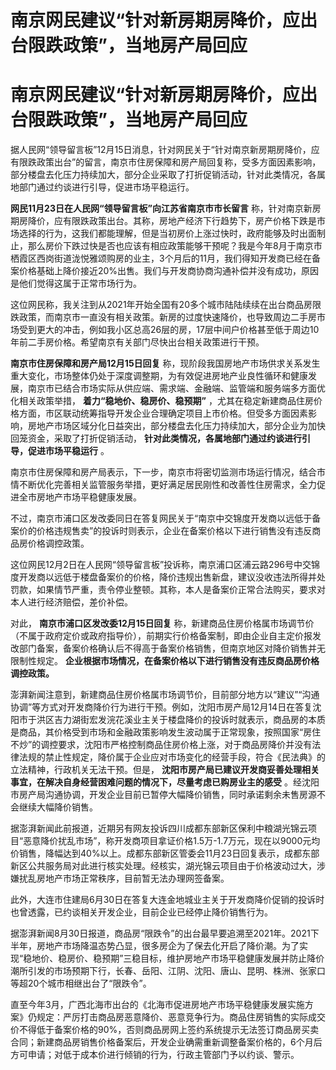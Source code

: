 # 南京网民建议“针对新房期房降价，应出台限跌政策”，当地房产局回应

# 南京网民建议“针对新房期房降价，应出台限跌政策”，当地房产局回应

据人民网“领导留言板”12月15日消息，针对网民关于“针对南京新房期房降价，应有限跌政策出台”的留言，南京市住房保障和房产局回复称，受多方面因素影响，部分楼盘去化压力持续加大，部分企业采取了打折促销活动，针对此类情况，各属地部门通过约谈进行引导，促进市场平稳运行。

**网民11月23日在人民网“领导留言板”向江苏省南京市市长留言**
称，针对南京新房期房降价，应有限跌政策出台。其称，房地产经济下行趋势下，房产价格下跌是市场选择的行为，这我们都能理解，但是当初房价上涨过快时，政府能够及时出面制止，那么房价下跌过快是否也应该有相应政策能够干预呢？我是今年8月于南京市栖霞区西岗街道泷悦雅颂购房的业主，3个月后的11月，我们得知开发商已经在备案价格基础上降价接近20%出售。我们与开发商协商沟通补偿并没有成功，原因是他们觉得这属于正常市场行为。

这位网民称，我关注到从2021年开始全国有20多个城市陆陆续续在出台商品房限跌政策，而南京市一直没有相关政策。新房的过度快速降价，也导致周边二手房市场受到更大的冲击，例如我小区总高26层的房，17层中间户价格甚至低于周边10年前二手房价格。希望南京有关部门尽快出台相关政策进行干预。

**南京市住房保障和房产局12月15日回复**
称，现阶段我国房地产市场供求关系发生重大变化，市场整体仍处于深度调整期，为有效促进房地产业良性循环和健康发展，南京市已结合市场实际从供应端、需求端、金融端、监管端和服务端多方面优化相关政策举措，
**着力“稳地价、稳房价、稳预期”**
，尤其在稳定新建商品住房价格方面，市区联动统筹指导开发企业合理确定项目上市价格。但受多方面因素影响，房地产市场区域分化日益突出，部分楼盘去化压力持续加大，部分企业为加快回笼资金，采取了打折促销活动，
**针对此类情况，各属地部门通过约谈进行引导，促进市场平稳运行** 。

南京市住房保障和房产局表示，下一步，南京市将密切监测市场运行情况，结合市情不断优化完善相关监管服务举措，更好满足居民刚性和改善性住房需求，全力促进全市房地产市场平稳健康发展。

不过，南京市浦口区发改委同日在答复网民关于“南京中交锦度开发商以远低于备案价的价格违规售卖”的投诉时则表示，企业在备案价格以下进行销售没有违反商品房价格调控政策。

这位网民12月2日在人民网“领导留言板”投诉称，南京浦口区浦云路296号中交锦度开发商以远低于楼盘备案价的价格，降价违规出售新盘，建议没收违法所得并处罚款，如果情节严重，责令停业整顿。其称，本人是备案价正常合法购买，要求对本人进行经济赔偿，差价补偿。

对此， **南京市浦口区发改委12月15日回复**
称，新建商品住房价格属市场调节价（不属于政府定价或政府指导价），前期实行价格备案制，即由企业自主定价报发改部门备案，备案价格确认后不得高于备案价格销售，但南京地区对降价销售并无限制性规定。
**企业根据市场情况，在备案价格以下进行销售没有违反商品房价格调控政策。**

澎湃新闻注意到，新建商品住房价格属市场调节价，目前部分地方以“建议”“沟通协调”等方式对开发商降价行为进行干预。例如，沈阳市房产局12月14日在答复沈阳市于洪区吉力湖街宏发浣花溪业主关于楼盘降价的投诉时就表示，商品房的本质是商品，其价格受到市场和金融政策影响发生波动属于正常现象，按照国家“房住不炒”的调控要求，沈阳市严格控制商品住房价格上涨，对于商品房降价并没有法律法规的禁止性规定，降价属于企业应对市场变化的经营手段，符合《民法典》的立法精神，行政机关无法干预。但是，
**沈阳市房产局已建议开发商妥善处理相关事宜，在解决自身经营困难问题的情况下，尽量考虑已购房业主的感受**
。经沈阳市房产局沟通协调，开发企业目前已暂停大幅降价销售，同时承诺剩余未售房源不会继续大幅降价销售。

据澎湃新闻此前报道，近期另有网友投诉四川成都东部新区保利中粮湖光锦云项目“恶意降价扰乱市场”，称开发商项目拿证价格1.5万-1.7万元，现在以9000元均价销售，降幅达到40%以上。成都东部新区管委会11月23日回复表示，成都东部新区公共服务局对此进行核实处理。经核实，湖光锦云项目由于价格波动过大，涉嫌扰乱房地产市场正常秩序，目前暂无法办理网签备案。

此外，大连市住建局6月30日在答复大连金地城业主关于开发商降价促销的投诉时也曾透露，已约谈相关开发企业，目前企业已经停止降价销售行为。

据澎湃新闻8月30日报道，商品房“限跌令”的出台最早要追溯至2021年。2021下半年，房地产市场降温态势凸显，很多房企为了保去化开启了降价潮。为了实现“稳地价、稳房价、稳预期”三稳目标，维护房地产市场平稳健康发展并防止降价潮所引发的市场预期下行，长春、岳阳、江阴、沈阳、唐山、昆明、株洲、张家口等超20个城市相继出台了“限跌令”。

直至今年3月，广西北海市出台的《北海市促进房地产市场平稳健康发展实施方案》仍规定：严厉打击商品房恶意降价、恶意竞争行为。商品住房销售的实际成交价不得低于备案价格的90%，否则商品房网上签约系统提示无法签订商品房买卖合同；新建商品房销售价格备案后，开发企业确需重新调整备案价格的，6个月后方可申请；对低于成本价进行倾销的行为，行政主管部门予以约谈、警示。


